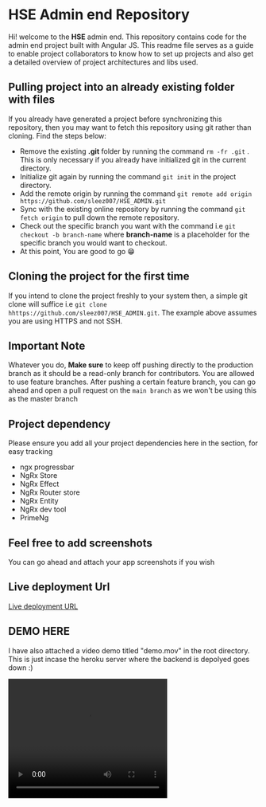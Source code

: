 # HSE Admin end Repository

Hi! welcome to the **HSE** admin end. This repository contains code for the admin end project built with Angular JS. This readme file serves as a guide to enable project collaborators to know how to set up projects and also get a detailed overview of project architectures and libs used.

## Pulling project into an already existing folder with files

If you already have generated a project before synchronizing this repository, then you may want to fetch this repository using git rather than cloning. Find the steps below:

- Remove the existing **.git** folder by running the command ``rm -fr .git`` . This is only necessary if you already have initialized git in the current directory.
- Initialize git again by running the command ``git init`` in the project directory.
- Add the remote origin by running the command ``git remote add origin https://github.com/sleez007/HSE_ADMIN.git``
- Sync with the existing online repository by running the command ``git fetch origin`` to pull down the remote repository.
- Check out the specific branch you want with the command i.e ``git checkout -b branch-name`` where **branch-name** is a placeholder for the specific branch you would want to checkout.
- At this point, You are good to go 😁

## Cloning the project for the first time

If you intend to clone the project freshly to your system then, a simple git clone will suffice i.e ``git clone hhttps://github.com/sleez007/HSE_ADMIN.git``. The example above assumes you are using HTTPS and not SSH.

## Important Note

Whatever you do, **Make sure** to keep off pushing directly to the production branch as it should be a read-only branch for contributors. You are allowed to use feature branches. After pushing a certain feature branch, you can go ahead and open a pull request on the ``main branch``  as we won't be using this as the master branch

## Project dependency

Please ensure you add all your project dependencies here in the section, for easy tracking

- ngx progressbar
- NgRx Store
- NgRx Effect
- NgRx Router store
- NgRx Entity
- NgRx dev tool
- PrimeNg

## Feel free to add screenshots

You can go ahead and attach your app screenshots if you wish

## Live deployment Url

[Live deployment URL](https://hse-admin-two.vercel.app/)

## DEMO HERE

I have also attached a video demo titled "demo.mov" in the root directory. This is just incase the heroku server where the backend is depolyed goes down :)

<video width="320" height="240" controls>
  <source src="demo.mov" type="video/mp4">
</video>